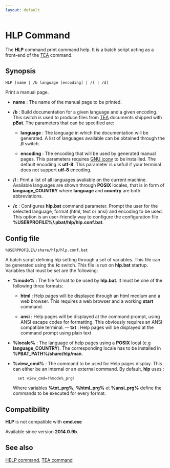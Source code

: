 ```yaml
---
layout: default
---
```

# HLP Command

The **HLP** command print command help. It is a batch script acting as a 
front-end of the [TEA](tea) command.

## Synopsis

    HLP [name | /b language [encoding] | /l | /d]

Print a manual page.

* **name** : The name of the manual page to be printed.

* **/b** : Build documentation for a given language and a given encoding. This 
  switch is used to produce files from [TEA](tea) documents shipped with 
  **pBat**. The parameters that can be specified are:

  * **language** : The language in which the documentation will be generated. 
    A list of languages available can be obtained through the **/l** switch.

  * **encoding** : The encoding that will be used by generated manual pages. 
    This parameters requires [GNU iconv](iconv) to be installled. The default 
    encoding is **utf-8**. This parameter is usefull if your terminal does not 
    support **utf-8** encoding.

* **/l** : Print a list of all languages avaliable on the current machine. 
  Available languages are shown through **POSIX** locales, that is in form of 
  **language\_COUNTRY** where **language** and **country** are both 
  abbreviations.

* **/c** : Configures **hlp.bat** command parameter. Prompt the user for the 
  selected language, format \(html, text or ansi\) and encoding to be used. 
  This option is an user-friendly way to configure the configuration file 
  **%USERPROFILE%/.pbat/hlp/hlp.conf.bat**.

## Config file

    %USERPROFILE%/share/hlp/hlp.conf.bat

A batch script defining hlp setting through a set of variables. This file can 
be generated using the **/c** switch. This file is run on **hlp.bat** startup. 
Variables that must be set are the following:

* **%mode%** : The file format to be used by **hlp.bat**. It must be one of 
  the following three formats:

  * **html** : Help pages will be displayed through an html medium and a web 
    browser. This requires a web browser and a working **start** command.

  * **ansi** : Help pages will be displayed at the command prompt, using ANSI 
    escape codes for formatting. This obviously requires an ANSI-compatible 
    terminal. -- **txt** : Help pages will be displayed at the command prompt 
    using plain text

* **%locale%** : The language of help pages using a **POSIX** local \(e.g 
  **language\_COUNTRY**\). The corresponding locale has to be installed in 
  **%PBAT\_PATH%/share/hlp/man**.

* **%view\_cmd%** : The command to be used for Help pages display. This can 
  either be an internal or an external command. By default, **hlp** uses :

        set view_cmd=!%mode%_prg!

  Where variables **%txt\_prg%**, **%html\_prg%** et **%ansi\_prg%** define 
  the commands to be executed for every format.

## Compatibility

**HLP** is not compatible with **cmd.exe**

Available since version **2014.0.9b**.

## See also

[HELP command](help), [TEA command](tea)

